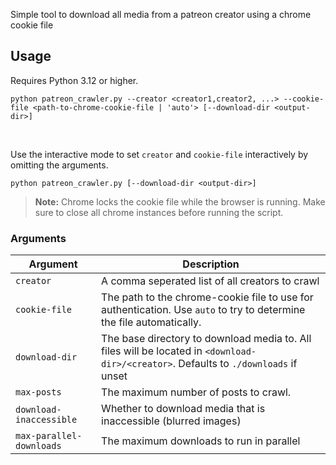 Simple tool to download all media from a patreon creator using a chrome cookie file

## Usage

Requires Python 3.12 or higher.

```shell
python patreon_crawler.py --creator <creator1,creator2, ...> --cookie-file <path-to-chrome-cookie-file | 'auto'> [--download-dir <output-dir>]
```

<br>

Use the interactive mode to set `creator` and `cookie-file` interactively by omitting the arguments.

```shell
python patreon_crawler.py [--download-dir <output-dir>]
```

> **Note:** Chrome locks the cookie file while the browser is running. Make sure to close all chrome instances before running the script.

### Arguments

| Argument                 | Description                                                                                                                          |
|--------------------------|--------------------------------------------------------------------------------------------------------------------------------------|
| `creator`                | A comma seperated list of all creators to crawl                                                                                      |
| `cookie-file`            | The path to the chrome-cookie file to use for authentication. Use `auto` to try to determine the file automatically.                 |
| `download-dir`           | The base directory to download media to. All files will be located in `<download-dir>/<creator>`. Defaults to `./downloads` if unset |
| `max-posts`              | The maximum number of posts to crawl.                                                                                                |
| `download-inaccessible`  | Whether to download media that is inaccessible (blurred images)                                                                      |
| `max-parallel-downloads` | The maximum downloads to run in parallel                                                                                             |

